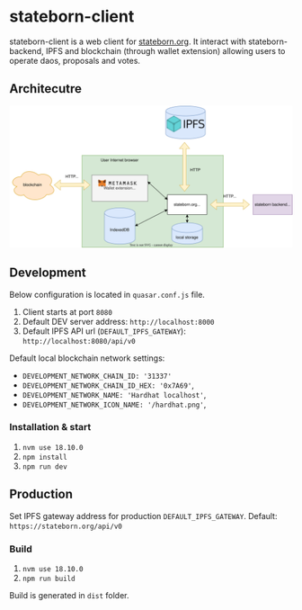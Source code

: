 # stateborn-client
stateborn-client is a web client for [stateborn.org](https://stateborn.org).
It interact with stateborn-backend, IPFS and blockchain (through wallet extension) allowing users to operate daos, proposals and votes.
## Architecutre
![stateborn architecture](stateborn-client.svg)
## Development
Below configuration is located in `quasar.conf.js` file.
1. Client starts at port `8080`
2. Default DEV server address: `http://localhost:8000`
2. Default IPFS API url (`DEFAULT_IPFS_GATEWAY`): `http://localhost:8080/api/v0`

Default local blockchain network settings:
- `DEVELOPMENT_NETWORK_CHAIN_ID: '31337'`
- `DEVELOPMENT_NETWORK_CHAIN_ID_HEX: '0x7A69'`,
- `DEVELOPMENT_NETWORK_NAME: 'Hardhat localhost'`,
- `DEVELOPMENT_NETWORK_ICON_NAME: '/hardhat.png'`,

### Installation & start
1. `nvm use 18.10.0`
2. `npm install`
3. `npm run dev`

## Production
Set IPFS gateway address for production `DEFAULT_IPFS_GATEWAY`. Default: `https://stateborn.org/api/v0`

### Build
1. `nvm use 18.10.0`
2. `npm run build`

Build is generated in `dist` folder.
